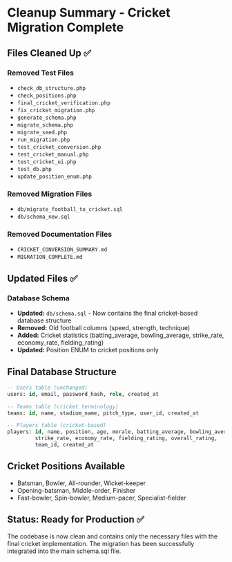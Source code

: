 # Cleanup Summary - Cricket Migration Complete

## Files Cleaned Up ✅

### Removed Test Files
- `check_db_structure.php` 
- `check_positions.php`
- `final_cricket_verification.php`
- `fix_cricket_migration.php`
- `generate_schema.php`
- `migrate_schema.php`
- `migrate_seed.php` 
- `run_migration.php`
- `test_cricket_conversion.php`
- `test_cricket_manual.php`
- `test_cricket_ui.php`
- `test_db.php`
- `update_position_enum.php`

### Removed Migration Files
- `db/migrate_football_to_cricket.sql`
- `db/schema_new.sql`

### Removed Documentation Files
- `CRICKET_CONVERSION_SUMMARY.md`
- `MIGRATION_COMPLETE.md`

## Updated Files ✅

### Database Schema
- **Updated:** `db/schema.sql` - Now contains the final cricket-based database structure
- **Removed:** Old football columns (speed, strength, technique)
- **Added:** Cricket statistics (batting_average, bowling_average, strike_rate, economy_rate, fielding_rating)
- **Updated:** Position ENUM to cricket positions only

## Final Database Structure

```sql
-- Users table (unchanged)
users: id, email, password_hash, role, created_at

-- Teams table (cricket terminology)  
teams: id, name, stadium_name, pitch_type, user_id, created_at

-- Players table (cricket-based)
players: id, name, position, age, morale, batting_average, bowling_average, 
         strike_rate, economy_rate, fielding_rating, overall_rating, 
         team_id, created_at
```

## Cricket Positions Available
- Batsman, Bowler, All-rounder, Wicket-keeper
- Opening-batsman, Middle-order, Finisher  
- Fast-bowler, Spin-bowler, Medium-pacer, Specialist-fielder

## Status: Ready for Production ✅
The codebase is now clean and contains only the necessary files with the final cricket implementation. The migration has been successfully integrated into the main schema.sql file.